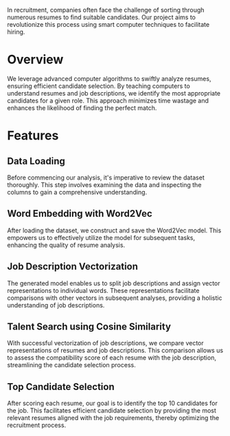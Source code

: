 In recruitment, companies often face the challenge of sorting through numerous resumes to find suitable candidates. Our project aims to revolutionize this process using smart computer techniques to facilitate hiring.

# Overview
We leverage advanced computer algorithms to swiftly analyze resumes, ensuring efficient candidate selection. By teaching computers to understand resumes and job descriptions, we identify the most appropriate candidates for a given role. This approach minimizes time wastage and enhances the likelihood of finding the perfect match.

# Features
## Data Loading
Before commencing our analysis, it's imperative to review the dataset thoroughly. This step involves examining the data and inspecting the columns to gain a comprehensive understanding.

## Word Embedding with Word2Vec
After loading the dataset, we construct and save the Word2Vec model. This empowers us to effectively utilize the model for subsequent tasks, enhancing the quality of resume analysis.

## Job Description Vectorization
The generated model enables us to split job descriptions and assign vector representations to individual words. These representations facilitate comparisons with other vectors in subsequent analyses, providing a holistic understanding of job descriptions.

## Talent Search using Cosine Similarity
With successful vectorization of job descriptions, we compare vector representations of resumes and job descriptions. This comparison allows us to assess the compatibility score of each resume with the job description, streamlining the candidate selection process.

## Top Candidate Selection
After scoring each resume, our goal is to identify the top 10 candidates for the job. This facilitates efficient candidate selection by providing the most relevant resumes aligned with the job requirements, thereby optimizing the recruitment process.

